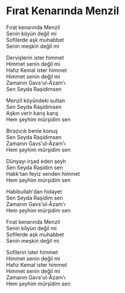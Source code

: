 # Fırat Kenarında Menzil  

Fırat kenarında Menzil  
Senin köyün değil mi  
Sofilerde aşk muhabbet  
Senin meşkin değil mi  

Dervişlerin ister himmet  
Himmet senin değil mi  
Hafız Kemal ister himmet  
Himmet senin değil mi  
Zamanın Gavs'ul-Âzam'ı  
Sen Seyda Raşidimsen  

Menzil köyündeki sultan  
Sen Seyda Raşidimsen  
Aşkın verir karış karış  
Hem şeyhim mürşidim sen  

Birazıcık benle konuş  
Sen Seyda Raşidimsen  
Zamanın Gavs'ul-Âzam'ı  
Hem şeyhim mürşidim sen  

Dünyayı irşad eden şeyh  
Sen Seyda Raşidim sen  
Hakk'tan feyiz senden himmet  
Hem şeyhim mürşidim sen  

Habibullah'dan hidayet  
Sen Seyda Raşidim sen  
Zamanın Gavs'ul-Âzam'ı  
Hem şeyhim mürşidim sen  

Fırat kenarında Menzil  
Senin köyün değil mi  
Sofilerde aşk muhabbet  
Senin meşkin değil mi  

Sofilerin ister himmet  
Himmet senin değil mi  
Hafız Kemal ister himmet  
Himmet senin değil mi  
Zamanın Gavs'ul-Âzam'ı  
Hem şeyhim mürşidim sen